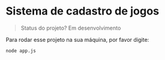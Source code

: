 # Sistema de cadastro de jogos

> Status do projeto? Em desenvolvimento

Para rodar esse projeto na sua máquina, por favor digite:

```
node app.js
```
